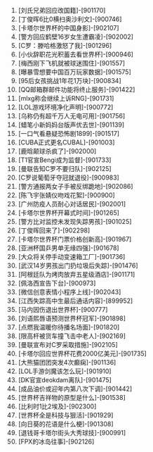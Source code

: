
1. [刘氏兄弟回应改国籍]-[901170]
1. [丁俊晖6比0横扫奥沙利文]-[900746]
1. [卡塔尔世界杯的中国身影]-[902107]
1. [警方回应鹤壁16岁女生遭霸凌]-[902002]
1. [C罗：滕哈格激怒了我]-[901296]
1. [小伙辞职花光积蓄去看世界杯]-[900946]
1. [梅西刚下飞机就被球迷围住]-[901557]
1. [曝暴雪想要中国百万玩家数据]-[901575]
1. [95后女孩挑战1年花1万块]-[900834]
1. [QQ邮箱群邮件功能将终止服务]-[901422]
1. [mlxg称会继续上诉RNG]-[901731]
1. [LOL游戏环境净化声明]-[900772]
1. [乌称仍有超千万人无电可用]-[901756]
1. [蜡笔小新妈妈台版声优去世]-[901139]
1. [一口气看悬疑恐怖剧1899]-[901517]
1. [CUBA正式更名CUBAL]-[901003]
1. [鹿晗颠球杀疯了]-[902000]
1. [T1官宣Bengi成为监督]-[901733]
1. [曼联告知C罗不要归队]-[902125]
1. [C罗说葡萄牙夺冠就退役]-[900983]
1. [警方通报两女子手被反绑跪地]-[902086]
1. [陈飞宇张婧仪吻戏花絮]-[900900]
1. [广州防疫人员耐心对话居民]-[902001]
1. [卡塔尔世界杯开幕式时间]-[901265]
1. [警方比对监控未发现失踪男孩]-[901025]
1. [丁俊晖回来了]-[902298]
1. [卡塔尔世界杯门票价格创新高]-[901967]
1. [亚洲杯国乒男单无缘四强]-[901678]
1. [大众将关停手动变速箱工厂]-[901736]
1. [武汉14岁男孩出门扔垃圾后失踪]-[901476]
1. [阿根廷队为烤肉放弃五星级酒店]-[901171]
1. [佩洛西宣告下台]-[900973]
1. [微信创意表情小程序上线]-[902043]
1. [江西失踪高中生最后通话内容]-[899952]
1. [马内因伤退出世界杯]-[900777]
1. [刘语熙唇语预测世界杯冠军]-[901898]
1. [点燃我温暖你待播名场面]-[901820]
1. [限高杆被货车撞飞击中老人]-[902169]
1. [曼联宣布对C罗采取措施]-[902105]
1. [卡塔尔回应世界杯花费2000亿美元]-[901735]
1. [大熊猫团团突发4次癫痫]-[901136]
1. [LOL手游剑魔该怎么玩]-[901910]
1. [DK官宣deokdam离队]-[901475]
1. [成品油价或迎年内第八次下调]-[901442]
1. [世界杯吉祥物的原型是什么]-[901538]
1. [比利时1比2埃及]-[902300]
1. [世界杯全是科技与狠活]-[901929]
1. [向日葵的花语是什么梗]-[901308]
1. [退钱哥卡塔尔街头大秀球技]-[900991]
1. [FPX的冰岛往事]-[902126]